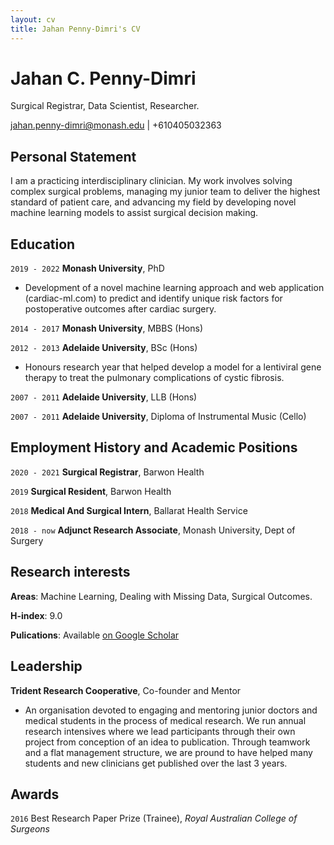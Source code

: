 ```yaml
---
layout: cv
title: Jahan Penny-Dimri's CV
---
```

# Jahan C. Penny-Dimri
Surgical Registrar, Data Scientist, Researcher.

<div id="webaddress">
<a href="mailto: jahan.penny-dimri@monash.edu">jahan.penny-dimri@monash.edu</a>
| +610405032363
 <!-- <a href="https://scholar.google.co.uk/citations?user=gc6ZX9MAAAAJ&hl=en&oi=ao">Google Scholar</a> -->
</div>


## Personal Statement

I am a practicing interdisciplinary clinician. My work involves solving complex surgical problems, managing my junior team to deliver the highest standard of patient care, and advancing my field by developing novel machine learning models to assist surgical decision making.

## Education

`2019 - 2022`
__Monash University__, PhD

- Development of a novel machine learning approach and web application (cardiac-ml.com) to predict and identify unique risk factors for postoperative outcomes after cardiac surgery.

`2014 - 2017`
__Monash University__, MBBS (Hons)

`2012 - 2013`
__Adelaide University__, BSc (Hons)

- Honours research year that helped develop a model for a lentiviral gene therapy to treat the pulmonary complications of cystic fibrosis.

`2007 - 2011`
__Adelaide University__, LLB (Hons)


`2007 - 2011`
__Adelaide University__, Diploma of Instrumental Music (Cello)


## Employment History and Academic Positions

`2020 - 2021`
__Surgical Registrar__, Barwon Health

`2019`
__Surgical Resident__, Barwon Health

`2018`
__Medical And Surgical Intern__, Ballarat Health Service

`2018 - now`
__Adjunct Research Associate__, Monash University, Dept of Surgery

## Research interests

__Areas__: Machine Learning, Dealing with Missing Data, Surgical Outcomes.

__H-index__: 9.0

__Pulications__: Available [on Google Scholar](http://scholar.google.co.uk/citations?user=LTOTl0YAAAAJ)

## Leadership

__Trident Research Cooperative__, Co-founder and Mentor
- An organisation devoted to engaging and mentoring junior doctors and medical students in the process of medical research. We run annual research intensives where we lead participants through their own project from conception of an idea to publication. Through teamwork and a flat management structure, we are pround to have helped many students and new clinicians get published over the last 3 years. 

## Awards

`2016`
Best Research Paper Prize (Trainee), *Royal Australian College of Surgeons*

<!-- ### Footer

Last updated: Dec 2021 -->


